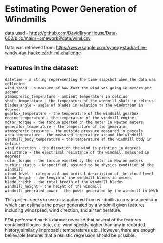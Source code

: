 # Estimating Power Generation of Windmills

data used - https://github.com/DavidBrynnHouse/Data-602/blob/main/Homework3/data/wind.csv

Data was retrieved from: https://www.kaggle.com/synergystud/a-fine-windy-day-hackerearth-ml-challenge

## Features in the dataset:

    datetime - a string reperesenting the time snapshot when the data was collected
    wind_speed - a measure of how fast the wind was going in meters per second
    atmospheric_temperature - ambient temperature in celcius
    shaft_temperature - the temperature of the windmill shaft in celcius
    blades_angle - angle of blades in relation to the windstream in degrees
    gearbox_temperature - the temperature of the windmill gearbox
    engine_temperature - the temperature of the windmill engine.
    motor_torque - the torque exerted on the motor in Newton meters
    generator_temperature - the temperature of the gemerator
    atmospheric_pressure - the outside pressure measured in pascals
    area_temperature - the measured temperature around the windmill
    windmill_body_temperature - the temperature of the windmill body in celcius
    wind_direction - the direction the wind is pointing in degrees
    resistance - the electrical resistance of the windmill measured in degrees
    rotor_torque - the torque exerted by the rotor in Newton meters
    turbine_status - Unspecified, assumed to be physics condition of the windmill
    cloud_level - categorical and ordinal description of the cloud level
    blade_length - the length of the windmill blades in meters
    blade_bredth - the total bredth of the windmill blades
    windmill_height - the height of the windmill
    windmill_generated_power - the power generated by the windmill in kW/h


This project seeks to use data gathered from windmills to create a predictor which can estimate the power generated by a windmill given features including windspeed, wind direction, and air temperature.

EDA performed on this dataset revealed that several of the features contained illogical data, e.g. wind speeds higher than any in recorded history, similarly improbable temperatures etc.. However, there are enough believable features that a realistic regression should be possible.
